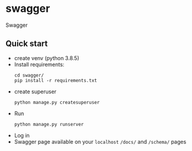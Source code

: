 # swagger

Swagger

## Quick start

* create venv (python 3.8.5)
* Install requirements:
  ```
  cd swagger/
  pip install -r requirements.txt
  ```
* create superuser
  ```
  python manage.py createsuperuser
  ```
* Run
  ```
  python manage.py runserver
  ```
* Log in
* Swagger page available on your ```localhost``` ```/docs/``` and ```/schema/``` pages
  